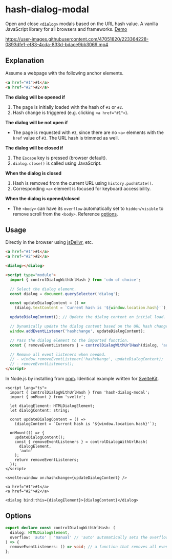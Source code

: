 # hash-dialog-modal

Open and close [`<dialog>`] modals based on the URL hash value. A vanilla JavaScript library for all browsers and frameworks. [Demo]

[`<dialog>`]: https://developer.mozilla.org/docs/Web/HTML/Element/dialog
[Demo]: https://html.hyunbin.page/hash-dialog-modal

https://user-images.githubusercontent.com/47051820/223364228-0893dfe1-ef83-4cda-833d-bdace9bb3069.mp4

## Explanation

Assume a webpage with the following anchor elements.

```html
<a href="#1">#1</a>
<a href="#2">#2</a>
```

**The dialog will be opened if**

1. The page is initially loaded with the hash of `#1` or `#2`.
2. Hash change is triggered (e.g. clicking `<a href="#1">`).

**The dialog will be not open if**

- The page is requested with `#3`, since there are no `<a>` elements with the `href` value of `#3`. The URL hash is trimmed as well.

**The dialog will be closed if**

1. The `Escape` key is pressed (browser default).
2. `dialog.close()` is called using JavaScript.

**When the dialog is closed**

1. Hash is removed from the current URL using `history.pushState()`.
2. Corresponding `<a>` element is focused for keyboard accessibility.

**When the dialog is opened/closed**

- The `<body>` can have its `overflow` automatically set to `hidden/visible` to remove scroll from the `<body>`. Reference [options](#options).

## Usage

Directly in the browser using [jsDelivr], etc.

[jsdelivr]: https://www.jsdelivr.com/package/npm/hash-dialog-modal

```html
<a href="#1">#1</a>
<a href="#2">#2</a>

<dialog></dialog>

<script type="module">
  import { controlDialogWithUrlHash } from 'cdn-of-choice';

  // Select the dialog element.
  const dialog = document.querySelector('dialog');

  const updateDialogContent = () =>
    (dialog.textContent = `Current hash is '${window.location.hash}'`);

  updateDialogContent(); // Update the dialog content on initial load.

  // Dynamically update the dialog content based on the URL hash change.
  window.addEventListener('hashchange', updateDialogContent);

  // Pass the dialog element to the imported function.
  const { removeEventListeners } = controlDialogWithUrlHash(dialog, 'auto');

  // Remove all event listeners when needed.
  // - window.removeEventListener('hashchange', updateDialogContent);
  // - removeEventListeners();
</script>
```

In Node.js by installing from [npm]. Identical example written for [SvelteKit].

[npm]: https://www.npmjs.com/package/hash-dialog-modal
[SvelteKit]: https://kit.svelte.dev/

```svelte
<script lang="ts">
  import { controlDialogWithUrlHash } from 'hash-dialog-modal';
  import { onMount } from 'svelte';

  let dialogElement: HTMLDialogElement;
  let dialogContent: string;

  const updateDialogContent = () =>
    (dialogContent = `Current hash is '${window.location.hash}'`);

  onMount(() => {
    updateDialogContent();
    const { removeEventListeners } = controlDialogWithUrlHash(
      dialogElement,
      'auto'
    );
    return removeEventListeners;
  });
</script>

<svelte:window on:hashchange={updateDialogContent} />

<a href="#1">#1</a>
<a href="#2">#2</a>

<dialog bind:this={dialogElement}>{dialogContent}</dialog>
```

## Options

```ts
export declare const controlDialogWithUrlHash: (
  dialog: HTMLDialogElement,
  overflow: 'auto' | 'manual' // 'auto' automatically sets the overflow style of the <body>
) => {
  removeEventListeners: () => void; // a function that removes all event listeners
};
```

